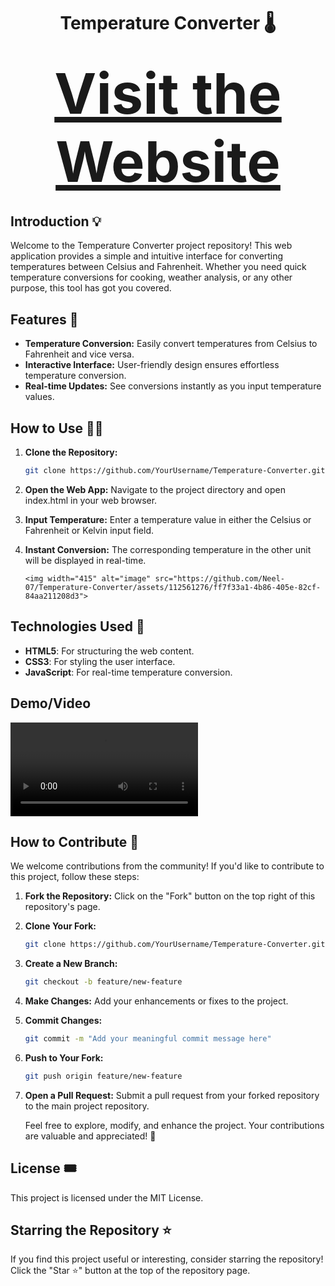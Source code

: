 <h1 align="center"> Temperature Converter 🌡️</h1>

<h2 align="center">
  <a href="https://neel-07.github.io/Temperature-Converter" style="font-size: 90;">Visit the Website</a>
</h2>

<h2>Introduction  💡</h2>

Welcome to the Temperature Converter project repository! This web application provides a simple and intuitive interface for converting temperatures between Celsius and Fahrenheit. Whether you need quick temperature conversions for cooking, weather analysis, or any other purpose, this tool has got you covered.

## Features 🚀

- **Temperature Conversion:** Easily convert temperatures from Celsius to Fahrenheit and vice versa.
- **Interactive Interface:** User-friendly design ensures effortless temperature conversion.
- **Real-time Updates:** See conversions instantly as you input temperature values.

## How to Use 👨‍🏫

1.  **Clone the Repository:**
    ```bash
    git clone https://github.com/YourUsername/Temperature-Converter.git
    ```
2.  **Open the Web App:**
    Navigate to the project directory and open index.html in your web browser.

3.  **Input Temperature:**
    Enter a temperature value in either the Celsius or Fahrenheit or Kelvin input field.

4.  **Instant Conversion:**
    The corresponding temperature in the other unit will be displayed in real-time.

        <img width="415" alt="image" src="https://github.com/Neel-07/Temperature-Converter/assets/112561276/ff7f33a1-4b86-405e-82cf-84aa211208d3">

## Technologies Used 🚀

- **HTML5**: For structuring the web content.
- **CSS3**: For styling the user interface.
- **JavaScript**: For real-time temperature conversion.

## Demo/Video

<video src="temp-converter.mp4" controls title="Title"></video>

## How to Contribute 🧩

We welcome contributions from the community! If you'd like to contribute to this project, follow these steps:

1. **Fork the Repository:** Click on the "Fork" button on the top right of this repository's page.

2. **Clone Your Fork:**

   ```bash
   git clone https://github.com/YourUsername/Temperature-Converter.git

   ```

3. **Create a New Branch:**

   ```bash
   git checkout -b feature/new-feature

   ```

4. **Make Changes:** Add your enhancements or fixes to the project.

5. **Commit Changes:**

   ```bash
   git commit -m "Add your meaningful commit message here"

   ```

6. **Push to Your Fork:**

   ```bash
   git push origin feature/new-feature

   ```

7. **Open a Pull Request:** Submit a pull request from your forked repository to the main project repository.

   Feel free to explore, modify, and enhance the project. Your contributions are valuable and appreciated! 🙌

## License 🎟️

This project is licensed under the MIT License.

## Starring the Repository ⭐

If you find this project useful or interesting, consider starring the repository! Click the "Star ⭐" button at the top of the repository page.

